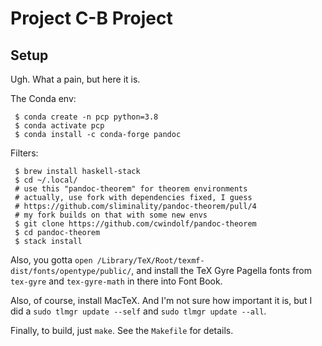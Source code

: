 # Project C-B Project

## Setup

Ugh. What a pain, but here it is.

The Conda env:

```
 $ conda create -n pcp python=3.8
 $ conda activate pcp
 $ conda install -c conda-forge pandoc
```

Filters:

```
 $ brew install haskell-stack
 $ cd ~/.local/
 # use this "pandoc-theorem" for theorem environments
 # actually, use fork with dependencies fixed, I guess
 # https://github.com/sliminality/pandoc-theorem/pull/4
 # my fork builds on that with some new envs
 $ git clone https://github.com/cwindolf/pandoc-theorem
 $ cd pandoc-theorem
 $ stack install
```

Also, you gotta `open /Library/TeX/Root/texmf-dist/fonts/opentype/public/`, and install the TeX Gyre Pagella fonts from `tex-gyre` and `tex-gyre-math` in there into Font Book.

Also, of course, install MacTeX. And I'm not sure how important it is, but I did a `sudo tlmgr update --self` and `sudo tlmgr update --all`.

Finally, to build, just `make`. See the `Makefile` for details.

